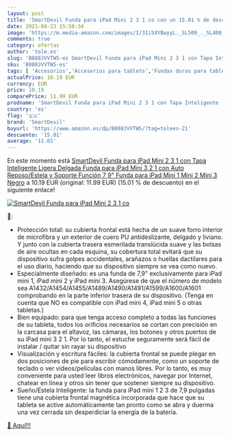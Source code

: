 ```yaml
---
layout: post
title: 'SmartDevil Funda para iPad Mini 2 3 1 co con un 15.01 % de descuento'
date: 2021-04-23 15:50:34
image: 'https://m.media-amazon.com/images/I/31i5XYBwyyL._SL500_._SL400_.jpg'
comments: true
category: ofertas
author: 'tole.es'
slug: 'B088JVVTWS-es SmartDevil Funda para iPad Mini 2 3 1 con Tapa Inteligente...'
sku: 'B088JVVTWS-es'
tags: [ 'Accesorios','Accesorios para tablets','Fundas duras para tablets','Fundas para tablets','Informática','ipad','smartdevil', ]
actualPrice: 10.19 EUR
currency: EUR
price: 10.19
comparePrice: 11.99 EUR
prodname: 'SmartDevil Funda para iPad Mini 2 3 1 con Tapa Inteligente  Ligera Delgada Funda para iPad Mini 3 2 1 con Auto Reposo/Estela y Soporte Función  7 9" Funda para iPad Mini 1 Mini 2 Mini 3 Negro'
country: 'es'
flag: '🇪🇸'
brand: 'SmartDevil'
buyurl: 'https://www.amazon.es/dp/B088JVVTWS/?tag=tolees-21'
descuento: '15.01'
average: '11.65'
---
```


En este momento está [SmartDevil Funda para iPad Mini 2 3 1 con Tapa Inteligente  Ligera Delgada Funda para iPad Mini 3 2 1 con Auto Reposo/Estela y Soporte Función  7 9" Funda para iPad Mini 1 Mini 2 Mini 3 Negro](https://www.amazon.es/dp/B088JVVTWS/?tag=tolees-21) a 10.19 EUR (original: 11.99 EUR) (15.01 %  de descuento) en el siguiente enlace!

[![SmartDevil Funda para iPad Mini 2 3 1 co](https://m.media-amazon.com/images/I/31i5XYBwyyL._SL500_._SL400_.jpg)](https://www.amazon.es/dp/B088JVVTWS/?tag=tolees-21)

🔎:

- Protección total: su cubierta frontal está hecha de un suave forro interior de microfibra y un exterior de cuero PU antideslizante, delgado y liviano. Y junto con la cubierta trasera esmerilada translúcida suave y las bolsas de aire ocultas en cada esquina, su cobertura total evitará que su dispositivo sufra golpes accidentales, arañazos o huellas dactilares para el uso diario, haciendo que su dispositivo siempre se vea como nuevo.
- Especialmente diseñado: es una funda de 7,9" exclusivamente para iPad mini 1, iPad mini 2 y iPad mini 3. Asegúrese de que el número de modelo sea A1432/A1454/A1455/A1489/A1490/A1491/A1599/A1600/A1601 comprobando en la parte inferior trasera de su dispositivo. (Tenga en cuenta que NO es compatible con iPad mini 4, iPad mini 5 o otras tabletas.)
- Bien equipado: para que tenga acceso completo a todas las funciones de su tableta, todos los orificios necesarios se cortan con precisión en la carcasa para el altavoz, las cámaras, los botones y otros puertos de su iPad mini 3 2 1. Por lo tanto, el estuche seguramente será fácil de instalar / quitar sin rayar su dispositivo
- Visualización y escritura fáciles: la cubierta frontal se puede plegar en dos posiciones de pie para escribir cómodamente, como un soporte de teclado o ver videos/películas con manos libres. Por lo tanto, es muy conveniente para usted leer libros electrónicos, navegar por Internet, chatear en línea y otros sin tener que sostener siempre su dispositivo.
- Sueño/Estela Inteligente: la funda para iPad mini 1 2 3 de 7,9 pulgadas tiene una cubierta frontal magnética incorporada que hace que su tableta se active automáticamente tan pronto como se abra y duerma una vez cerrada sin desperdiciar la energía de la batería.

[🛒 Aquí!!!](https://www.amazon.es/dp/B088JVVTWS/?tag=tolees-21)
